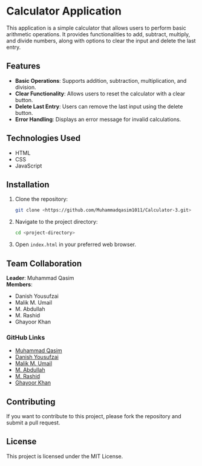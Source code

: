 # Calculator Application

This application is a simple calculator that allows users to perform basic arithmetic operations. It provides functionalities to add, subtract, multiply, and divide numbers, along with options to clear the input and delete the last entry.

## Features

- **Basic Operations**: Supports addition, subtraction, multiplication, and division.
- **Clear Functionality**: Allows users to reset the calculator with a clear button.
- **Delete Last Entry**: Users can remove the last input using the delete button.
- **Error Handling**: Displays an error message for invalid calculations.

## Technologies Used

- HTML
- CSS
- JavaScript

## Installation

1. Clone the repository:

   ```bash
   git clone <https://github.com/Muhammadqasim1011/Calculator-3.git>
   ```

2. Navigate to the project directory:

   ```bash
   cd <project-directory>
   ```

3. Open `index.html` in your preferred web browser.

## Team Collaboration

**Leader**: Muhammad Qasim  
**Members**: 
- Danish Yousufzai
- Malik M. Umail
- M. Abdullah
- M. Rashid
- Ghayoor Khan

### GitHub Links

- [Muhammad Qasim](https://github.com/Muhammadqasim1011)
- [Danish Yousufzai](https://github.com/<your-github-username>)
- [Malik M. Umail](https://github.com/<your-github-username>)
- [M. Abdullah](https://github.com/<your-github-username>)
- [M. Rashid](https://github.com/<your-github-username>)
- [Ghayoor Khan](https://github.com/<your-github-username>)

## Contributing

If you want to contribute to this project, please fork the repository and submit a pull request.

## License

This project is licensed under the MIT License.
```